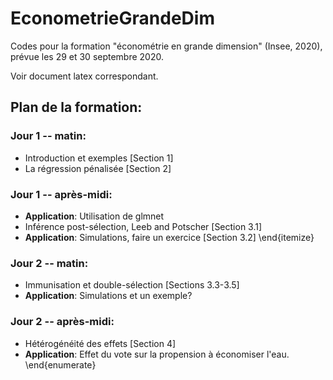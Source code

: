 # EconometrieGrandeDim

Codes pour la formation "économétrie en grande dimension" (Insee, 2020), prévue les 29 et 30 septembre 2020.

Voir document latex correspondant.

## Plan de la formation:

### Jour 1 -- matin:
- Introduction et exemples [Section 1]
- La régression pénalisée [Section 2]

    
### Jour 1 -- après-midi:
- **Application**: Utilisation de glmnet
- Inférence post-sélection, Leeb and Potscher [Section 3.1]
- **Application**: Simulations, faire un exercice [Section 3.2]
    \end{itemize}
    
### Jour 2 -- matin:
- Immunisation et double-sélection [Sections 3.3-3.5]
- **Application**: Simulations et un exemple?
    
### Jour 2 -- après-midi:
- Hétérogénéité des effets [Section 4]
- **Application**: Effet du vote sur la propension à économiser l'eau.
\end{enumerate}